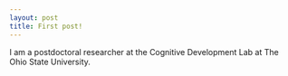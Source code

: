```yaml
---
layout: post
title: First post!
---
```

I am a postdoctoral researcher at the Cognitive Development Lab at The Ohio State University.  
